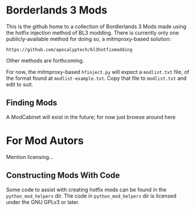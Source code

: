 Borderlands 3 Mods
==================

This is the github home to a collection of Bordlerlands 3 Mods made using
the hotfix injection method of BL3 modding.  There is currently only one
publicly-available method for doing so, a mitmproxy-based solution:

    https://github.com/apocalyptech/bl3hotfixmodding

Other methods are forthcoming.

For now, the mitmproxy-based `hfinject.py` will expect a `modlist.txt`
file, of the format found at `modlist-example.txt`.  Copy that file
to `modlist.txt` and edit to suit.

Finding Mods
------------

A ModCabinet will exist in the future; for now just browse around here

For Mod Autors
==============

Mention licensing...

Constructing Mods With Code
---------------------------

Some code to assist with creating hotfix mods can be found in the
`python_mod_helpers` dir.  The code in `python_mod_helpers` dir is
licensed under the GNU GPLv3 or later.

